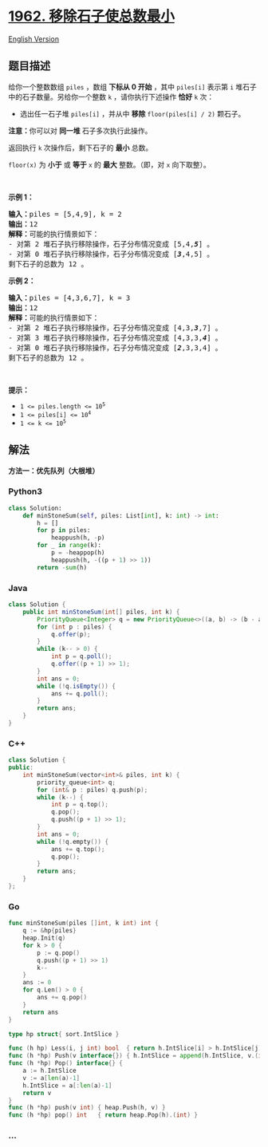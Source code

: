 # [1962. 移除石子使总数最小](https://leetcode.cn/problems/remove-stones-to-minimize-the-total)

[English Version](/solution/1900-1999/1962.Remove%20Stones%20to%20Minimize%20the%20Total/README_EN.md)

## 题目描述

<!-- 这里写题目描述 -->

<p>给你一个整数数组 <code>piles</code> ，数组 <strong>下标从 0 开始</strong> ，其中 <code>piles[i]</code> 表示第 <code>i</code> 堆石子中的石子数量。另给你一个整数 <code>k</code> ，请你执行下述操作 <strong>恰好</strong> <code>k</code> 次：</p>

<ul>
	<li>选出任一石子堆 <code>piles[i]</code> ，并从中 <strong>移除</strong> <code>floor(piles[i] / 2)</code> 颗石子。</li>
</ul>

<p><strong>注意：</strong>你可以对 <strong>同一堆</strong> 石子多次执行此操作。</p>

<p>返回执行 <code>k</code> 次操作后，剩下石子的 <strong>最小</strong> 总数。</p>

<p><code>floor(x)</code> 为 <strong>小于</strong> 或 <strong>等于</strong> <code>x</code> 的 <strong>最大</strong> 整数。（即，对 <code>x</code> 向下取整）。</p>

<p>&nbsp;</p>

<p><strong>示例 1：</strong></p>

<pre>
<strong>输入：</strong>piles = [5,4,9], k = 2
<strong>输出：</strong>12
<strong>解释：</strong>可能的执行情景如下：
- 对第 2 堆石子执行移除操作，石子分布情况变成 [5,4,<strong><em>5</em></strong>] 。
- 对第 0 堆石子执行移除操作，石子分布情况变成 [<strong><em>3</em></strong>,4,5] 。
剩下石子的总数为 12 。
</pre>

<p><strong>示例 2：</strong></p>

<pre>
<strong>输入：</strong>piles = [4,3,6,7], k = 3
<strong>输出：</strong>12
<strong>解释：</strong>可能的执行情景如下：
- 对第 2 堆石子执行移除操作，石子分布情况变成 [4,3,<strong><em>3</em></strong>,7] 。
- 对第 3 堆石子执行移除操作，石子分布情况变成 [4,3,3,<strong><em>4</em></strong>] 。
- 对第 0 堆石子执行移除操作，石子分布情况变成 [<strong><em>2</em></strong>,3,3,4] 。
剩下石子的总数为 12 。
</pre>

<p>&nbsp;</p>

<p><strong>提示：</strong></p>

<ul>
	<li><code>1 &lt;= piles.length &lt;= 10<sup>5</sup></code></li>
	<li><code>1 &lt;= piles[i] &lt;= 10<sup>4</sup></code></li>
	<li><code>1 &lt;= k &lt;= 10<sup>5</sup></code></li>
</ul>

## 解法

<!-- 这里可写通用的实现逻辑 -->

**方法一：优先队列（大根堆）**

<!-- tabs:start -->

### **Python3**

<!-- 这里可写当前语言的特殊实现逻辑 -->

```python
class Solution:
    def minStoneSum(self, piles: List[int], k: int) -> int:
        h = []
        for p in piles:
            heappush(h, -p)
        for _ in range(k):
            p = -heappop(h)
            heappush(h, -((p + 1) >> 1))
        return -sum(h)
```

### **Java**

<!-- 这里可写当前语言的特殊实现逻辑 -->

```java
class Solution {
    public int minStoneSum(int[] piles, int k) {
        PriorityQueue<Integer> q = new PriorityQueue<>((a, b) -> (b - a));
        for (int p : piles) {
            q.offer(p);
        }
        while (k-- > 0) {
            int p = q.poll();
            q.offer((p + 1) >> 1);
        }
        int ans = 0;
        while (!q.isEmpty()) {
            ans += q.poll();
        }
        return ans;
    }
}
```

### **C++**

```cpp
class Solution {
public:
    int minStoneSum(vector<int>& piles, int k) {
        priority_queue<int> q;
        for (int& p : piles) q.push(p);
        while (k--) {
            int p = q.top();
            q.pop();
            q.push((p + 1) >> 1);
        }
        int ans = 0;
        while (!q.empty()) {
            ans += q.top();
            q.pop();
        }
        return ans;
    }
};
```

### **Go**

```go
func minStoneSum(piles []int, k int) int {
    q := &hp{piles}
    heap.Init(q)
    for k > 0 {
        p := q.pop()
        q.push((p + 1) >> 1)
        k--
    }
    ans := 0
    for q.Len() > 0 {
        ans += q.pop()
    }
    return ans
}

type hp struct{ sort.IntSlice }

func (h hp) Less(i, j int) bool  { return h.IntSlice[i] > h.IntSlice[j] }
func (h *hp) Push(v interface{}) { h.IntSlice = append(h.IntSlice, v.(int)) }
func (h *hp) Pop() interface{} {
	a := h.IntSlice
	v := a[len(a)-1]
	h.IntSlice = a[:len(a)-1]
	return v
}
func (h *hp) push(v int) { heap.Push(h, v) }
func (h *hp) pop() int   { return heap.Pop(h).(int) }
```

### **...**

```

```

<!-- tabs:end -->
